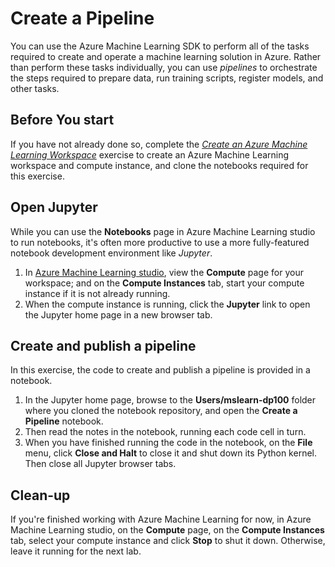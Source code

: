 # Create a Pipeline

You can use the Azure Machine Learning SDK to perform all of the tasks required to create and operate a machine learning solution in Azure. Rather than perform these tasks individually, you can use *pipelines* to orchestrate the steps required to prepare data, run training scripts, register models, and other tasks.

## Before You start

If you have not already done so, complete the *[Create an Azure Machine Learning Workspace](01-create-a-workspace.md)* exercise to create an Azure Machine Learning workspace and compute instance, and clone the notebooks required for this exercise.

## Open Jupyter

While you can use the **Notebooks** page in Azure Machine Learning studio to run notebooks, it's often more productive to use a more fully-featured notebook development environment like *Jupyter*.

1. In [Azure Machine Learning studio](https://ml.azure.com), view the **Compute** page for your workspace; and on the **Compute Instances** tab, start your compute instance if it is not already running.
2. When the compute instance is running, click the **Jupyter** link to open the Jupyter home page in a new browser tab.

## Create and publish a pipeline

In this exercise, the code to create and publish a pipeline is provided in a notebook.

1. In the Jupyter home page, browse to the **Users/mslearn-dp100** folder where you cloned the notebook repository, and open the **Create a Pipeline** notebook.
2. Then read the notes in the notebook, running each code cell in turn.
3. When you have finished running the code in the notebook, on the **File** menu, click **Close and Halt** to close it and shut down its Python kernel. Then close all Jupyter browser tabs.

## Clean-up

If you're finished working with Azure Machine Learning for now, in Azure Machine Learning studio, on the **Compute** page, on the **Compute Instances** tab, select your compute instance and click **Stop** to shut it down. Otherwise, leave it running for the next lab.
